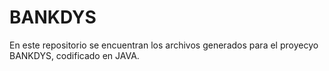 # BANKDYS
En este repositorio se encuentran los archivos generados para el proyecyo BANKDYS, codificado en JAVA.
